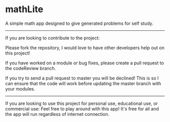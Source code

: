 # mathLite
A simple math app designed to give generated problems for self study.


***************************************************************************************************
If you are looking to contribute to the project:

Please fork the repository, I would love to have other developers help out on this project!

If you have worked on a module or bug fixes, please create a pull request to the codeReview branch. 

If you try to send a pull request to master you will be declined! 
This is so I can ensure that the code will work before updating the master branch with your modules.

***************************************************************************************************
If you are looking to use this project for personal use, educational use, or commercial use: 
Feel free to play around with this app! It's free for all and the app will run regardless of 
internet connection.